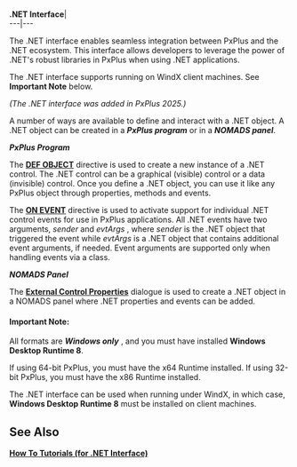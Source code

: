 # 

**.NET Interface**|   
---|---  
  
The .NET interface enables seamless integration between PxPlus and the .NET ecosystem. This interface allows developers to leverage the power of .NET's robust libraries in PxPlus when using .NET applications.

The .NET interface supports running on WindX client machines. See **Important Note** below.

_(The .NET interface was added in PxPlus 2025.)_

A number of ways are available to define and interact with a .NET object. A .NET object can be created in a **_PxPlus program_** or in a **_NOMADS panel_**.

**_PxPlus Program_**

The **[DEF OBJECT](directives/def_object.md)** directive is used to create a new instance of a .NET control. The .NET control can be a graphical (visible) control or a data (invisible) control. Once you define a .NET object, you can use it like any PxPlus object through properties, methods and events.

The **[ON EVENT](directives/on_event.md)** directive is used to activate support for individual .NET control events for use in PxPlus applications. All .NET events have two arguments, _sender_ and _evtArgs_ , where _sender_ is the .NET object that triggered the event while _evtArgs_ is a .NET object that contains additional event arguments, if needed. Event arguments are supported only when handling events via a class.

**_NOMADS Panel_**

The **[External Control Properties](NOMADS%20Graphical%20Application/Creating%20Panel%20Controls/COM%20Control/COM%20Control.md)** dialogue is used to create a .NET object in a NOMADS panel where .NET properties and events can be added.

#### **Important Note:**  
All formats are **_Windows only_** , and you must have installed **Windows Desktop Runtime 8**.  
  
If using 64-bit PxPlus, you must have the x64 Runtime installed. If using 32-bit PxPlus, you must have the x86 Runtime installed.  
  
The .NET interface can be used when running under WindX, in which case, **Windows Desktop Runtime 8** must be installed on client machines.

## See Also

**[How To Tutorials (for .NET Interface)](How%20To/Dot%20NET%20Tutorials%20Intro.md)**

